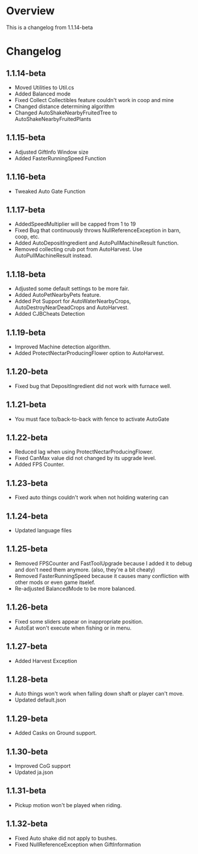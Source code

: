 ﻿# Overview
This is a changelog from 1.1.14-beta

# Changelog
## 1.1.14-beta
- Moved Utilities to Util.cs
- Added Balanced mode
- Fixed Collect Collectibles feature couldn't work in coop and mine
- Changed distance determining algorithm
- Changed AutoShakeNearbyFruitedTree to AutoShakeNearbyFruitedPlants

## 1.1.15-beta
- Adjusted GiftInfo Window size
- Added FasterRunningSpeed Function

## 1.1.16-beta
- Tweaked Auto Gate Function

## 1.1.17-beta
- AddedSpeedMultiplier will be capped from 1 to 19
- Fixed Bug that continuously throws NullReferenceException in barn, coop, etc.
- Added AutoDepositIngredient and AutoPullMachineResult function.
- Removed collecting crub pot from AutoHarvest. Use AutoPullMachineResult instead.

## 1.1.18-beta
- Adjusted some default settings to be more fair.
- Added AutoPetNearbyPets feature.
- Added Pot Support for AutoWaterNearbyCrops, AutoDestroyNearDeadCrops and AutoHarvest.
- Added CJBCheats Detection

## 1.1.19-beta
- Improved Machine detection algorithm.
- Added ProtectNectarProducingFlower option to AutoHarvest.

## 1.1.20-beta
- Fixed bug that DepositIngredient did not work with furnace well.

## 1.1.21-beta
- You must face to/back-to-back with fence to activate AutoGate

## 1.1.22-beta
- Reduced lag when using ProtectNectarProducingFlower.
- Fixed CanMax value did not changed by its upgrade level.
- Added FPS Counter.

## 1.1.23-beta
- Fixed auto things couldn't work when not holding watering can

## 1.1.24-beta
- Updated language files

## 1.1.25-beta
- Removed FPSCounter and FastToolUpgrade because I added it to debug and don't need them anymore. (also, they're a bit cheaty)
- Removed FasterRunningSpeed because it causes many confliction with other mods or even game itselef.
- Re-adjusted BalancedMode to be more balanced.

## 1.1.26-beta
- Fixed some sliders appear on inappropriate position.
- AutoEat won't execute when fishing or in menu.

## 1.1.27-beta
- Added Harvest Exception

## 1.1.28-beta
- Auto things won't work when falling down shaft or player can't move.
- Updated default.json

## 1.1.29-beta
- Added Casks on Ground support.

## 1.1.30-beta
- Improved CoG support
- Updated ja.json

## 1.1.31-beta
- Pickup motion won't be played when riding.

## 1.1.32-beta
- Fixed Auto shake did not apply to bushes.
- Fixed NullReferenceException when GiftInformation